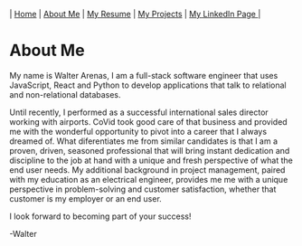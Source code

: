 | [Home](README.md) | [About Me](about.md) | [My Resume](resume.md) | [My Projects](projects.md) | [My LinkedIn Page ](https://www.linkedin.com/in/walter-arenas/) |

# About Me

My name is Walter Arenas, I am a full-stack software engineer that uses JavaScript, React and Python to develop applications that talk to relational and non-relational databases.  

Until recently, I performed as a successful international sales director working with airports. CoVid took good care of that business and provided me with the wonderful opportunity to pivot into a career that I always dreamed of. What diferentiates me from similar candidates is that I am a proven, driven, seasoned professional that will bring instant dedication and discipline to the job at hand with a unique and fresh perspective of what the end user needs. My additional background in project management, paired with my education as an electrical engineer, provides me me with a unique perspective in problem-solving and customer satisfaction, whether that customer is my employer or an end user.

I look forward to becoming part of your success!

-Walter
